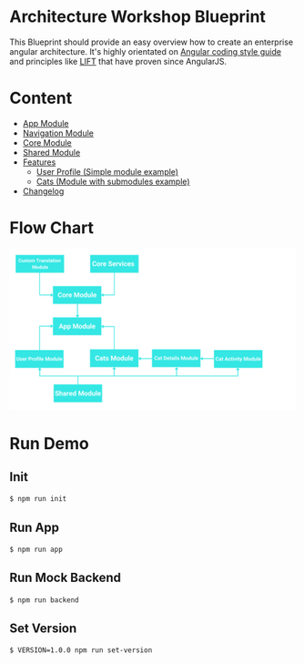 # Architecture Workshop Blueprint
This Blueprint should provide an easy overview how to create an enterprise angular architecture. It's highly orientated on [Angular coding style guide](https://angular.io/guide/styleguide) and principles like [LIFT](https://johnpapa.net/angular-app-structuring-guidelines/) that have proven since AngularJS.

# Content
- [App Module](./app/src/app)
- [Navigation Module](./app/src/app/navigatio)
- [Core Module](./app/src/app/core)
- [Shared Module](./app/src/app/shared)
- [Features](./app/src/app/features)
  - [User Profile (Simple module example)](./app/src/app/features/user-profile)
  - [Cats (Module with submodules example)](./app/src/app/features/cats)
- [Changelog](./CHANGELOG.md)

# Flow Chart
![Flow CHart Image](./assets/architecture-flow-chart.png)

# Run Demo

## Init
```bash
$ npm run init
```

## Run App
```bash
$ npm run app
```

## Run Mock Backend
```bash
$ npm run backend
```

## Set Version
```bash
$ VERSION=1.0.0 npm run set-version
```

